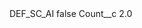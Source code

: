<?xml version="1.0" encoding="UTF-8"?>
<CustomMetadata xmlns="http://soap.sforce.com/2006/04/metadata" xmlns:xsi="http://www.w3.org/2001/XMLSchema-instance" xmlns:xsd="http://www.w3.org/2001/XMLSchema">
    <label>DEF_SC_AI</label>
    <protected>false</protected>
    <values>
        <field>Count__c</field>
        <value xsi:type="xsd:double">2.0</value>
    </values>
</CustomMetadata>
